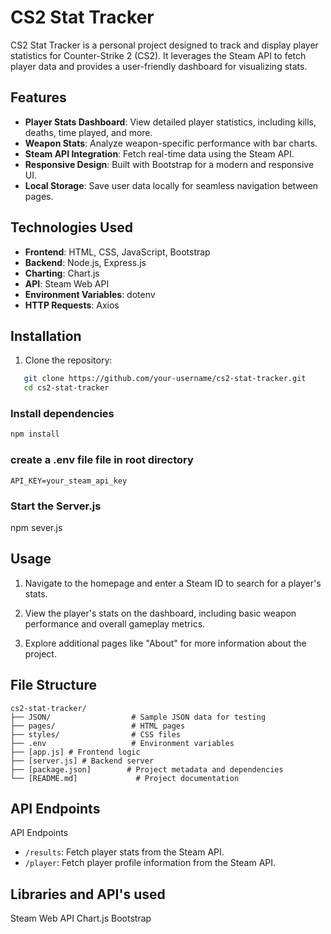 # CS2 Stat Tracker

CS2 Stat Tracker is a personal project designed to track and display player statistics for Counter-Strike 2 (CS2). It leverages the Steam API to fetch player data and provides a user-friendly dashboard for visualizing stats.

## Features

- **Player Stats Dashboard**: View detailed player statistics, including kills, deaths, time played, and more.
- **Weapon Stats**: Analyze weapon-specific performance with bar charts.
- **Steam API Integration**: Fetch real-time data using the Steam API.
- **Responsive Design**: Built with Bootstrap for a modern and responsive UI.
- **Local Storage**: Save user data locally for seamless navigation between pages.

## Technologies Used

- **Frontend**: HTML, CSS, JavaScript, Bootstrap
- **Backend**: Node.js, Express.js
- **Charting**: Chart.js
- **API**: Steam Web API
- **Environment Variables**: dotenv
- **HTTP Requests**: Axios

## Installation

1. Clone the repository:
```bash
   git clone https://github.com/your-username/cs2-stat-tracker.git
   cd cs2-stat-tracker
``` 

### Install dependencies
```bash
npm install
```

### create a .env file file in root directory
```
API_KEY=your_steam_api_key
```

### Start the Server.js
npm sever.js

## Usage
1. Navigate to the homepage and enter a Steam ID to search for a player's stats.

2. View the player's stats on the dashboard, including basic weapon performance and overall gameplay metrics.

3. Explore additional pages like "About" for more information about the project.

## File Structure
```
cs2-stat-tracker/
├── JSON/                  # Sample JSON data for testing
├── pages/                 # HTML pages
├── styles/                # CSS files
├── .env                   # Environment variables
├── [app.js] # Frontend logic
├── [server.js] # Backend server
├── [package.json]        # Project metadata and dependencies
└── [README.md]             # Project documentation
```

## API Endpoints
API Endpoints
- ```/results```: Fetch player stats from the Steam API.
- ```/player```: Fetch player profile information from the Steam API.

## Libraries and API's used
Steam Web API
Chart.js
Bootstrap